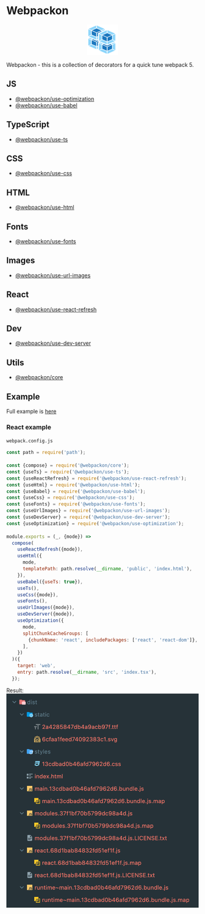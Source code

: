# Webpackon
<p align="center">
  <img src='https://raw.githubusercontent.com/AndTem/webpackon/master/images/logo.svg' height='80' width='80'>
</p>

Webpackon - this is a collection of decorators for a quick tune webpack 5.

## JS
- [@webpackon/use-optimization]()
- [@webpackon/use-babel]()

## TypeScript
- [@webpackon/use-ts]()

## CSS
- [@webpackon/use-css]()

## HTML
- [@webpackon/use-html]()

## Fonts
- [@webpackon/use-fonts]()

## Images
- [@webpackon/use-url-images]()

## React
- [@webpackon/use-react-refresh]()

## Dev
- [@webpackon/use-dev-server]()

## Utils
- [@webpackon/core]()

## Example
Full example is [here]()

### React example
```webpack.config.js```

```js
const path = require('path');

const {compose} = require('@webpackon/core');
const {useTs} = require('@webpackon/use-ts');
const {useReactRefresh} = require('@webpackon/use-react-refresh');
const {useHtml} = require('@webpackon/use-html');
const {useBabel} = require('@webpackon/use-babel');
const {useCss} = require('@webpackon/use-css');
const {useFonts} = require('@webpackon/use-fonts');
const {useUrlImages} = require('@webpackon/use-url-images');
const {useDevServer} = require('@webpackon/use-dev-server');
const {useOptimization} = require('@webpackon/use-optimization');

module.exports = (_, {mode}) =>
  compose(
    useReactRefresh({mode}),
    useHtml({
      mode,
      templatePath: path.resolve(__dirname, 'public', 'index.html'),
    }),
    useBabel({useTs: true}),
    useTs(),
    useCss({mode}),
    useFonts(),
    useUrlImages({mode}),
    useDevServer({mode}),
    useOptimization({
      mode,
      splitChunkCacheGroups: [
        {chunkName: 'react', includePackages: ['react', 'react-dom']},
      ],
    })
  )({
    target: 'web',
    entry: path.resolve(__dirname, 'src', 'index.tsx'),
  });
```
Result:
<img src='https://raw.githubusercontent.com/AndTem/webpackon/master/images/react-example-result.png'>
